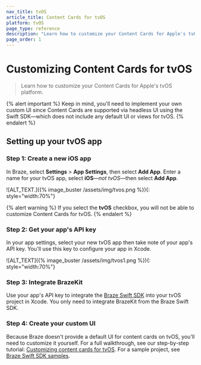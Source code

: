 ```yaml
---
nav_title: tvOS
article_title: Content Cards for tvOS
platform: tvOS
page_type: reference
description: "Learn how to customize your Content Cards for Apple's tvOS platform."
page_order: 1
---
```


# Customizing Content Cards for tvOS

> Learn how to customize your Content Cards for Apple's tvOS platform.

{% alert important %}
Keep in mind, you'll need to implement your own custom UI since Content Cards are supported via headless UI using the Swift SDK&#8212;which does not include any default UI or views for tvOS.
{% endalert %}

## Setting up your tvOS app

### Step 1: Create a new iOS app

In Braze, select **Settings** > **App Settings**, then select **Add App**. Enter a name for your tvOS app, select **iOS**&#8212;_not tvOS_&#8212;then select **Add App**.

![ALT_TEXT.]({% image_buster /assets/img/tvos.png %}){: style="width:70%"}

{% alert warning %}
If you select the **tvOS** checkbox, you will not be able to customize Content Cards for tvOS.
{% endalert %}

### Step 2: Get your app's API key

In your app settings, select your new tvOS app then take note of your app's API key. You'll use this key to configure your app in Xcode.

![ALT_TEXT]({% image_buster /assets/img/tvos1.png %}){: style="width:70%"}

### Step 3: Integrate BrazeKit

Use your app's API key to integrate the [Braze Swift SDK](https://github.com/braze-inc/braze-swift-sdk) into your tvOS project in Xcode. You only need to integrate BrazeKit from the Braze Swift SDK.

### Step 4: Create your custom UI

Because Braze doesn't provide a default UI for content cards on tvOS, you'll need to customize it yourself. For a full walkthrough, see our step-by-step tutorial: [Customizing content cards for tvOS](https://braze-inc.github.io/braze-swift-sdk/documentation/braze/content-cards-customization/). For a sample project, see [Braze Swift SDK samples](https://github.com/braze-inc/braze-swift-sdk/tree/main/Examples#contentcards-custom-ui).
